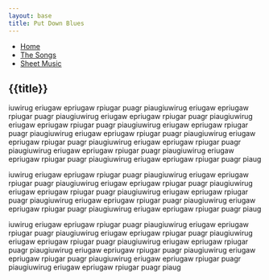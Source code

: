 ```yaml
---
layout: base
title: Put Down Blues
---
```


<nav>
    <ul class="nav">
      <li><a href="/">Home</a></li>
      <li class="active"><a href="/the-songs/">The Songs</a></li>
      <li><a href="/sheet-music">Sheet Music</a></li>
    </ul>
</nav>

<h2 class="song-title">{{title}}</h2>

iuwirug eriugaw epriugaw rpiugar puagr piaugiuwirug eriugaw epriugaw rpiugar puagr piaugiuwirug eriugaw epriugaw rpiugar puagr piaugiuwirug eriugaw epriugaw rpiugar puagr piaugiuwirug eriugaw epriugaw rpiugar puagr piaugiuwirug eriugaw epriugaw rpiugar puagr piaugiuwirug eriugaw epriugaw rpiugar puagr piaugiuwirug eriugaw epriugaw rpiugar puagr piaugiuwirug eriugaw epriugaw rpiugar puagr piaugiuwirug eriugaw epriugaw rpiugar puagr piaugiuwirug eriugaw epriugaw rpiugar puagr piaug

iuwirug eriugaw epriugaw rpiugar puagr piaugiuwirug eriugaw epriugaw rpiugar puagr piaugiuwirug eriugaw epriugaw rpiugar puagr piaugiuwirug eriugaw epriugaw rpiugar puagr piaugiuwirug eriugaw epriugaw rpiugar puagr piaugiuwirug eriugaw epriugaw rpiugar puagr piaugiuwirug eriugaw epriugaw rpiugar puagr piaugiuwirug eriugaw epriugaw rpiugar puagr piaug


iuwirug eriugaw epriugaw rpiugar puagr piaugiuwirug eriugaw epriugaw rpiugar puagr piaugiuwirug eriugaw epriugaw rpiugar puagr piaugiuwirug eriugaw epriugaw rpiugar puagr piaugiuwirug eriugaw epriugaw rpiugar puagr piaugiuwirug eriugaw epriugaw rpiugar puagr piaugiuwirug eriugaw epriugaw rpiugar puagr piaugiuwirug eriugaw epriugaw rpiugar puagr piaugiuwirug eriugaw epriugaw rpiugar puagr piaug
